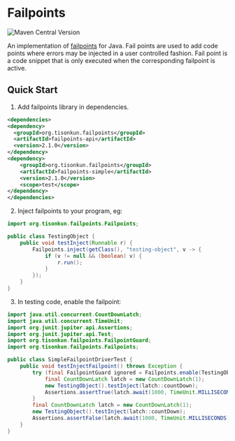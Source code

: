 # Failpoints

![Maven Central Version](https://img.shields.io/maven-central/v/org.tisonkun.failpoints/failpoints-api)

An implementation of [failpoints](http://www.freebsd.org/cgi/man.cgi?query=fail) for Java. Fail points are used to add code points where errors may be injected in a user controlled fashion. Fail point is a code snippet that is only executed when the corresponding failpoint is active.

## Quick Start

1. Add failpoints library in dependencies.

```xml
<dependencies>
<dependency>
  <groupId>org.tisonkun.failpoints</groupId>
  <artifactId>failpoints-api</artifactId>
  <version>2.1.0</version>
</dependency>
<dependency>
    <groupId>org.tisonkun.failpoints</groupId>
    <artifactId>failpoints-simple</artifactId>
    <version>2.1.0</version>
    <scope>test</scope>
</dependency>
</dependencies>
```

2. Inject failpoints to your program, eg:

```java
import org.tisonkun.failpoints.Failpoints;

public class TestingObject {
    public void testInject(Runnable r) {
        Failpoints.inject(getClass(), "testing-object", v -> {
            if (v != null && (boolean) v) {
                r.run();
            }
        });
    }
}
```

3. In testing code, enable the failpoint:

```java
import java.util.concurrent.CountDownLatch;
import java.util.concurrent.TimeUnit;
import org.junit.jupiter.api.Assertions;
import org.junit.jupiter.api.Test;
import org.tisonkun.failpoints.FailpointGuard;
import org.tisonkun.failpoints.Failpoints;

public class SimpleFailpointDriverTest {
    public void testInjectFailpoint() throws Exception {
        try (final FailpointGuard ignored = Failpoints.enable(TestingObject, "testing-object", true)) {
            final CountDownLatch latch = new CountDownLatch(1);
            new TestingObject().testInject(latch::countDown);
            Assertions.assertTrue(latch.await(1000, TimeUnit.MILLISECONDS));
        }
        final CountDownLatch latch = new CountDownLatch(1);
        new TestingObject().testInject(latch::countDown);
        Assertions.assertFalse(latch.await(1000, TimeUnit.MILLISECONDS));
    }
}
```
